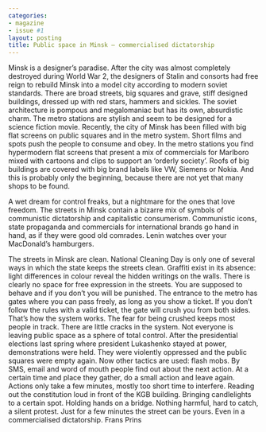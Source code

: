 ```yaml
---
categories:
- magazine
- issue #1
layout: posting
title: Public space in Minsk – commercialised dictatorship
---
```


Minsk is a designer’s paradise. After the city was almost completely destroyed
during World War 2, the designers of Stalin and consorts had free reign to rebuild
Minsk into a model city according to modern soviet standards. There are broad
streets, big squares and grave, stiff designed buildings, dressed up with red stars,
hammers and sickles. The soviet architecture is pompous and megalomaniac but
has its own, absurdistic charm. The metro stations are stylish and seem to be
designed for a science fiction movie. Recently, the city of Minsk has been filled
with big flat screens on public squares and in the metro system. Short films
and spots push the people to consume and obey. In the metro stations you find
hypermodern flat screens that present a mix of commercials for Marlboro mixed
with cartoons and clips to support an ‘orderly society’. Roofs of big buildings are
covered with big brand labels like VW, Siemens or Nokia. And this is probably
only the beginning, because there are not yet that many shops to be found.

A wet dream for control freaks, but a nightmare for the
ones that love freedom. The streets in Minsk contain a
bizarre mix of symbols of communistic dictatorship and
capitalistic consumerism. Communistic icons, state
propaganda and commercials for international brands
go hand in hand, as if they were good old comrades.
Lenin watches over your MacDonald’s hamburgers.

The streets in Minsk are clean. National Cleaning Day is only one of several ways
in which the state keeps the streets clean. Graffiti exist in its absence: light differences in colour reveal the hidden writings on the walls. There is clearly no space
for free expression in the streets. You are supposed to behave and if you don’t you
will be punished. The entrance to the metro has gates where you can pass freely,
as long as you show a ticket. If you don’t follow the rules with a valid ticket, the
gate will crush you from both sides. That’s how the system works. The fear for
being crushed keeps most people in track.
There are little cracks in the system. Not everyone is leaving public space as a
sphere of total control. After the presidential elections last spring where president
Lukashenko stayed at power, demonstrations were held. They were violently
oppressed and the public squares were empty again. Now other tactics are used:
flash mobs. By SMS, email and word of mouth people find out about the next
action. At a certain time and place they gather, do a small action and leave again.
Actions only take a few minutes, mostly too short time to interfere. Reading out
the constitution loud in front of the KGB building. Bringing candlelights to a
certain spot. Holding hands on a bridge. Nothing harmful, hard to catch, a silent
protest. Just for a few minutes the street can be yours. Even in a commercialised
dictatorship.
Frans Prins